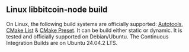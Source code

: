## Linux libbitcoin-node build

On Linux, the following build systems are officially supported: [Autotools](/docs/libbitcoin-node/Build/Linux/Autotools.md), [CMake List](/docs//libbitcoin-node/Build/Linux/CMakeList.md) & [CMake Preset](/docs/libbitcoin-node/Build/Linux/CMakePreset.md).
It can be build either static or dynamic.
It is tested and officially supported on Debian/Ubuntu.
The Continuous Integration Builds are on Ubuntu 24.04.2 LTS.